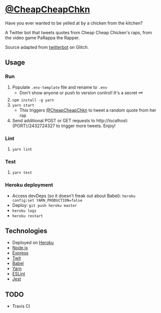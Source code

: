 # [@CheapCheapChkn](https://twitter.com/CheapCheapChkn)

Have you ever wanted to be yelled at by a chicken from the kitchen?

A Twitter bot that tweets quotes from Cheap Cheap Chicken's raps, from the video game PaRappa the Rapper.

Source adapted from [twitterbot](https://twitterbot.glitch.me/) on Glitch.

## Usage

### Run

1. Populate `.env-template` file and rename to `.env`
    - Don't show anyone or push to version control! It's a secret 🗝
1. `npm install -g yarn`
1. `yarn start`
    - This triggers [@CheapCheapChkn](https://twitter.com/CheapCheapChkn) to tweet a random quote from her rap
1. Send additional POST or GET requests to http://localhost:{PORT}/2432724327 to trigger more tweets. Enjoy!

### Lint

1. `yarn lint`

### Test

1. `yarn test`

### Heroku deployment

- Access devDeps (so it doesn't freak out about Babel): `heroku config:set YARN_PRODUCTION=false`
- Deploy: `git push heroku master`
- `heroku logs`
- `heroku restart`

## Technologies

- Deployed on [Heroku](https://www.heroku.com/)
- [Node.js](https://nodejs.org/en/)
- [Express](https://expressjs.com/)
- [Twit](https://github.com/ttezel/twit)
- [Babel](https://babeljs.io/)
- [Yarn](https://yarnpkg.com/en/)
- [ESLint](https://eslint.org/)
- [Jest](https://jestjs.io/)

## TODO

- Travis CI
